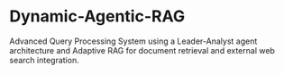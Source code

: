 # Dynamic-Agentic-RAG
Advanced Query Processing System using a Leader-Analyst agent architecture and Adaptive RAG for document retrieval and external web search integration.
